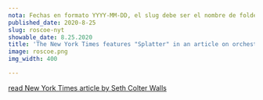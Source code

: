 ```yaml
---
nota: Fechas en formato YYYY-MM-DD, el slug debe ser el nombre de folder en public/news/. i.e. "public/news/<mi-slug>/imagen.jpg"
published_date: 2020-8-25
slug: roscoe-nyt
showable_date: 8.25.2020
title: 'The New York Times features "Splatter" in an article on orchestras and improvisation'
image: roscoe.png
img_width: 400

---
```

[read New York Times article by Seth Colter Walls](https://www.nytimes.com/2020/08/25/arts/music/classical-music-orchestra-improvisation.html)
